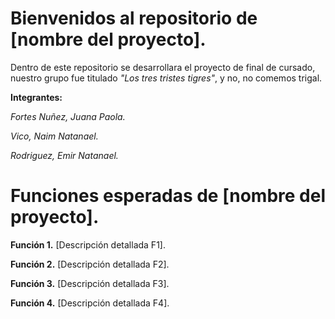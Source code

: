 # Bienvenidos al repositorio de [nombre del proyecto].
Dentro de este repositorio se desarrollara el proyecto de final de cursado, nuestro grupo fue titulado _"Los tres tristes tigres"_, y no, no comemos trigal.

**Integrantes:**

_Fortes Nuñez, Juana Paola._

_Vico, Naim Natanael._

_Rodriguez, Emir Natanael._

# Funciones esperadas de [nombre del proyecto].

**Función 1.**
[Descripción detallada F1].


**Función 2.**
[Descripción detallada F2].


**Función 3.**
[Descripción detallada F3].


**Función 4.**
[Descripción detallada F4].
